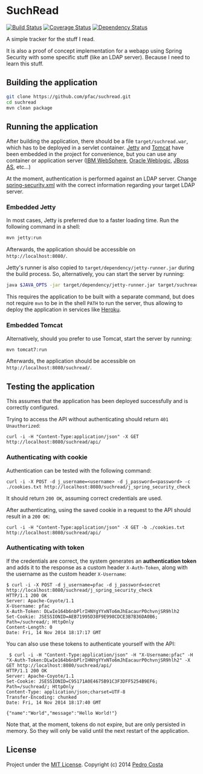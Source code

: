SuchRead
========

[![Build Status](https://travis-ci.org/pfac/suchread.svg?branch=master)](https://travis-ci.org/pfac/suchread)
[![Coverage Status](https://coveralls.io/repos/pfac/suchread/badge.svg)](https://coveralls.io/r/pfac/suchread)
[![Dependency Status](https://www.versioneye.com/user/projects/54b58815050646ca5c0000ac/badge.svg?style=flat)](https://www.versioneye.com/user/projects/54b58815050646ca5c0000ac)

A simple tracker for the stuff I read.

It is also a proof of concept implementation for a webapp using Spring Security with some specific stuff (like an LDAP server). Because I need to learn this stuff.

## Building the application

``` sh
git clone https://github.com/pfac/suchread.git
cd suchread
mvn clean package
```

## Running the application

After building the application, there should be a file `target/suchread.war`, which has to be deployed in a servlet container. [Jetty][jetty] and [Tomcat][tomcat] have been embedded in the project for convenience, but you can use any container or application server ([IBM WebSphere][websphere], [Oracle Weblogic][weblogic], [JBoss AS][jboss-as], etc...)

At the moment, authentication is performed against an LDAP server. Change [spring-security.xml](src/main/webapp/WEB-INF/spring-security.xml) with the correct information regarding your target LDAP server.

### Embedded Jetty

In most cases, Jetty is preferred due to a faster loading time. Run the following command in a shell:

``` sh
mvn jetty:run
```

Afterwards, the application should be accessible on `http://localhost:8080/`.

Jetty's runner is also copied to `target/dependency/jetty-runner.jar` during the build process. So, alternatively, you can start the server by running:

``` sh
java $JAVA_OPTS -jar target/dependency/jetty-runner.jar target/suchread.war
```

This requires the application to be built with a separate command, but does not require `mvn` to be in the shell `PATH` to run the server, thus allowing to deploy the application in services like [Heroku][heroku].

### Embedded Tomcat

Alternatively, should you prefer to use Tomcat, start the server by running:

``` sh
mvn tomcat7:run
```

Afterwards, the application should be accessible on `http://localhost:8080/suchread/`.

## Testing the application

This assumes that the application has been deployed successfully and is correctly configured. 

Trying to access the API without authenticating should return `401 Unauthorized`:

```
curl -i -H "Content-Type:application/json" -X GET http://localhost:8080/suchread/api/
```

### Authenticating with cookie

Authentication can be tested with the following command:

```
curl -i -X POST -d j_username=<username> -d j_password=<password> -c ./cookies.txt http://localhost:8080/suchread/j_spring_security_check
```

It should return `200 OK`, assuming correct credentials are used.

After authenticating, using the saved cookie in a request to the API should result in a `200 OK`:

```
curl -i -H "Content-Type:application/json" -X GET -b ./cookies.txt http://localhost:8080/suchread/api/
```

### Authenticating with token

If the credentials are correct, the system generates an **authentication token** and adds it to the response as a custom header `X-Auth-Token`, along with the username as the custom header `X-Username`:

```
$ curl -i -X POST -d j_username=pfac -d j_password=secret http://localhost:8080/suchread/j_spring_security_check
HTTP/1.1 200 OK
Server: Apache-Coyote/1.1
X-Username: pfac
X-Auth-Token: DLwIe164b6nbPlrIHNYgYYxNTo6mJhEacaurP0chvnjSR9hlh2
Set-Cookie: JSESSIONID=AEB71995D38F9E998CDCE3B7B36DA0B6; Path=/suchread/; HttpOnly
Content-Length: 0
Date: Fri, 14 Nov 2014 18:17:17 GMT

```

You can also use these tokens to authenticate yourself with the API:

```
 $ curl -i -H "Content-Type:application/json" -H "X-Username:pfac" -H "X-Auth-Token:DLwIe164b6nbPlrIHNYgYYxNTo6mJhEacaurP0chvnjSR9hlh2" -X GET http://localhost:8080/suchread/api/
HTTP/1.1 200 OK
Server: Apache-Coyote/1.1
Set-Cookie: JSESSIONID=C95171A0E4675B91C3F3DFF5254B9EF6; Path=/suchread/; HttpOnly
Content-Type: application/json;charset=UTF-8
Transfer-Encoding: chunked
Date: Fri, 14 Nov 2014 18:17:40 GMT

{"name":"World","message":"Hello World!"}
```

Note that, at the moment, tokens do not expire, but are only persisted in memory. So they will only be valid until the next restart of the application.

## License

Project under the [MIT License](http://opensource.org/licenses/MIT). Copyright (c) 2014 [Pedro Costa](https://github.com/pfac)

[heroku]: https://www.heroku.com/
[jboss-as]: http://jbossas.jboss.org/
[jetty]: http://www.eclipse.org/jetty/
[tomcat]: http://tomcat.apache.org/
[weblogic]: http://www.oracle.com/us/products/middleware/cloud-app-foundation/weblogic/overview/index.html
[websphere]: www.ibm.com/websphere/